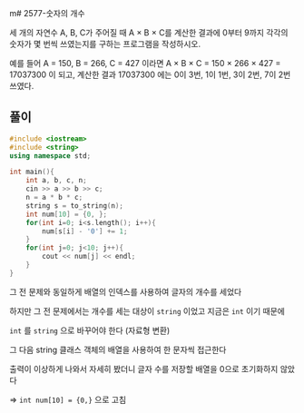 m# 2577-숫자의 개수

세 개의 자연수 A, B, C가 주어질 때 A × B × C를 계산한 결과에 0부터 9까지 각각의 숫자가 몇 번씩 쓰였는지를 구하는 프로그램을 작성하시오.

예를 들어 A = 150, B = 266, C = 427 이라면 A × B × C = 150 × 266 × 427 = 17037300 이 되고, 계산한 결과 17037300 에는 0이 3번, 1이 1번, 3이 2번, 7이 2번 쓰였다.

## 풀이

```cpp
#include <iostream>
#include <string>
using namespace std;

int main(){
    int a, b, c, n;
    cin >> a >> b >> c;
    n = a * b * c;
    string s = to_string(n);
    int num[10] = {0, };
    for(int i=0; i<s.length(); i++){
        num[s[i] - '0'] += 1;
    }
    for(int j=0; j<10; j++){
        cout << num[j] << endl;
    }
}
```

그 전 문제와 동일하게 배열의 인덱스를 사용하여 글자의 개수를 세었다

하지만 그 전 문제에서는 개수를 세는 대상이  `string` 이었고 지금은 `int` 이기 때문에

`int` 를 `string` 으로 바꾸어야 한다 (자료형 변환)

그 다음 string 클래스 객체의 배열을 사용하여 한 문자씩 접근한다

출력이 이상하게 나와서 자세히 봤더니 글자 수를 저장할 배열을 0으로 초기화하지 않았다

⇒ `int num[10] = {0,}` 으로 고침
